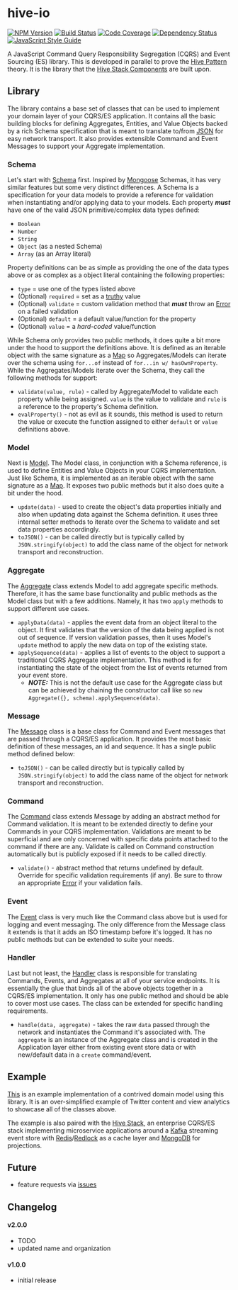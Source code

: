 # hive-io

[![NPM Version][npm-image]][npm-url]
[![Build Status][circle-image]][circle-url]
[![Code Coverage][codecov-image]][codecov-url]
[![Dependency Status][depstat-image]][depstat-url]
[![JavaScript Style Guide][style-image]][style-url]

A JavaScript Command Query Responsibility Segregation (CQRS) and Event Sourcing (ES) library. This is developed in parallel to prove the [Hive Pattern](https://gist.github.com/aeilers/30aa0047187e5a5d573a478abc581903) theory. It is the library that the [Hive Stack Components](https://gist.github.com/aeilers/30aa0047187e5a5d573a478abc581903#hive-stack-components) are built upon.

## Library
The library contains a base set of classes that can be used to implement your domain layer of your CQRS/ES application. It contains all the basic building blocks for defining Aggregates, Entities, and Value Objects backed by a rich Schema specification that is meant to translate to/from [JSON](https://developer.mozilla.org/en-US/docs/Web/JavaScript/Reference/Global_Objects/JSON#JavaScript_Object_Notation) for easy network transport. It also provides extensible Command and Event Messages to support your Aggregate implementation.

### Schema
Let's start with [Schema](./src/Schema.js) first. Inspired by [Mongoose](http://mongoosejs.com/) Schemas, it has very similar features but some very distinct differences. A Schema is a specification for your data models to provide a reference for validation when instantiating and/or applying data to your models. Each property ***must*** have one of the valid JSON primitive/complex data types defined:
- `Boolean`
- `Number`
- `String`
- `Object` (as a nested Schema)
- `Array` (as an Array literal)

Property definitions can be as simple as providing the one of the data types above or as complex as a object literal containing the following properties:
- `type` = use one of the types listed above
- (Optional) `required` = set as a [truthy](https://developer.mozilla.org/en-US/docs/Glossary/Truthy) value
- (Optional) `validate` = custom validation method that ***must*** throw an [Error](https://developer.mozilla.org/en-US/docs/Web/JavaScript/Reference/Global_Objects/Error#Error_types) on a failed validation
- (Optional) `default` = a default value/function for the property
- (Optional) `value` = a *hard-coded* value/function

While Schema only provides two public methods, it does quite a bit more under the hood to support the definitions above. It is defined as an iterable object with the same signature as a [Map](https://developer.mozilla.org/en-US/docs/Web/JavaScript/Reference/Global_Objects/Map) so Aggregates/Models can iterate over the schema using `for...of` instead of `for...in w/ hasOwnProperty`. While the Aggregates/Models iterate over the Schema, they call the following methods for support:
- `validate(value, rule)` - called by Aggregate/Model to validate each property while being assigned. `value` is the value to validate and `rule` is a reference to the property's Schema definition.
- `evalProperty()` - not as evil as it sounds, this method is used to return the value or execute the function assigned to either `default` or `value` definitions above.

### Model
Next is [Model](./src/Model.js). The Model class, in conjunction with a Schema reference, is used to define Entities and Value Objects in your CQRS implementation. Just like Schema, it is implemented as an iterable object with the same signature as a [Map](https://developer.mozilla.org/en-US/docs/Web/JavaScript/Reference/Global_Objects/Map). It exposes two public methods but it also does quite a bit under the hood.
- `update(data)` - used to create the object's data properties initially and also when updating data against the Schema definition. it uses three internal setter methods to iterate over the Schema to validate and set data properties accordingly.
- `toJSON()` - can be called directly but is typically called by `JSON.stringify(object)` to add the class name of the object for network transport and reconstruction.

### Aggregate
The [Aggregate](./src/Aggregate.js) class extends Model to add aggregate specific methods. Therefore, it has the same base functionality and public methods as the Model class but with a few additions. Namely, it has two `apply` methods to support different use cases.
- `applyData(data)` - applies the event data from an object literal to the object. It first validates that the version of the data being applied is not out of sequence. If version validation passes, then it uses Model's `update` method to apply the new data on top of the existing state.
- `applySequence(data)` - applies a list of events to the object to support a traditional CQRS Aggregate implementation. This method is for instantiating the state of the object from the list of events returned from your event store.
  - ***NOTE:*** This is not the default use case for the Aggregate class but can be achieved by chaining the constructor call like so `new Aggregate({}, schema).applySequence(data)`.

### Message
The [Message](./src/Message.js) class is a base class for Command and Event messages that are passed through a CQRS/ES application. It provides the most basic definition of these messages, an id and sequence. It has a single public method defined below:
- `toJSON()` - can be called directly but is typically called by `JSON.stringify(object)` to add the class name of the object for network transport and reconstruction.

### Command
The [Command](./src/Command.js) class extends Message by adding an abstract method for Command validation. It is meant to be extended directly to define your Commands in your CQRS implementation. Validations are meant to be superficial and are only concerned with specific data points attached to the command if there are any. Validate is called on Command construction automatically but is publicly exposed if it needs to be called directly.
- `validate()` - abstract method that returns undefined by default. Override for specific validation requirements (if any). Be sure to throw an appropriate [Error](https://developer.mozilla.org/en-US/docs/Web/JavaScript/Reference/Global_Objects/Error#Error_types) if your validation fails.

### Event
The [Event](./src/Event.js) class is very much like the Command class above but is used for logging and event messaging. The only difference from the Message class it extends is that it adds an ISO timestamp before it's logged. It has no public methods but can be extended to suite your needs.

### Handler
Last but not least, the [Handler](./src/Handler.js) class is responsible for translating Commands, Events, and Aggregates at all of your service endpoints. It is essentially the glue that binds all of the above objects together in a CQRS/ES implementation. It only has one public method and should be able to cover most use cases. The class can be extended for specific handling requirements.
- `handle(data, aggregate)` - takes the raw `data` passed through the network and instantiates the Command it's associated with. The `aggregate` is an instance of the Aggregate class and is created in the Application layer either from existing event store data or with new/default data in a `create` command/event.

## Example
[This](https://www.npmjs.com/package/hive-io-domain-module) is an example implementation of a contrived domain model using this library. It is an over-simplified example of Twitter content and view analytics to showcase all of the classes above.

The example is also paired with the [Hive Stack](https://gist.github.com/aeilers/30aa0047187e5a5d573a478abc581903), an enterprise CQRS/ES stack implementing microservice applications around a [Kafka](https://kafka.apache.org) streaming event store with [Redis](https://redis.io/)/[Redlock](https://redis.io/topics/distlock) as a cache layer and [MongoDB](https://www.mongodb.com/) for projections.

## Future
- feature requests via [issues](https://github.com/fnalabs/hive-io/issues)

## Changelog
#### v2.0.0
- TODO
- updated name and organization

#### v1.0.0
- initial release

[npm-image]: https://img.shields.io/npm/v/hive-js.svg
[npm-url]: https://www.npmjs.com/package/hive-js

[circle-image]: https://img.shields.io/circleci/project/github/fnalabs/hive-js.svg
[circle-url]: https://circleci.com/gh/fnalabs/hive-js

[codecov-image]: https://img.shields.io/codecov/c/github/fnalabs/hive-js/master.svg
[codecov-url]: https://codecov.io/gh/fnalabs/hive-js

[depstat-image]: https://img.shields.io/david/fnalabs/hive-js.svg
[depstat-url]: https://david-dm.org/fnalabs/hive-js

[style-image]: https://img.shields.io/badge/code_style-standard-brightgreen.svg
[style-url]: https://standardjs.com
